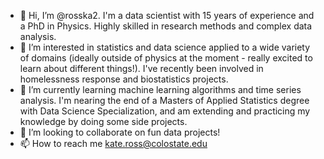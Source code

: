 - 👋 Hi, I’m @rosska2.  I'm a data scientist with 15 years of experience and a PhD in Physics.  Highly skilled in research methods and complex data analysis.  
- 👀 I’m interested in statistics and data science applied to a wide variety of domains (ideally outside of physics at the moment - really excited to learn about different things!).  I've recently been involved in homelessness response and biostatistics projects. 
- 🌱 I’m currently learning machine learning algorithms and time series analysis.  I'm nearing the end of a Masters of Applied Statistics degree with Data Science Specialization, and am extending and practicing my knowledge by doing some side projects. 
- 💞️ I’m looking to collaborate on fun data projects!   
- 📫 How to reach me kate.ross@colostate.edu

<!---
rosska2/rosska2 is a ✨ special ✨ repository because its `README.md` (this file) appears on your GitHub profile.
You can click the Preview link to take a look at your changes.
--->
